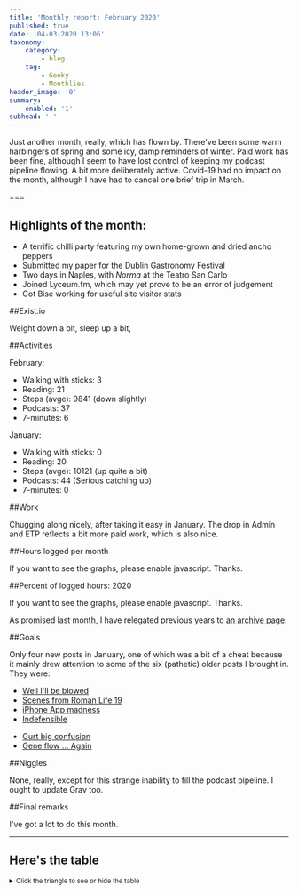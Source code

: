 ```yaml
---
title: 'Monthly report: February 2020'
published: true
date: '04-03-2020 13:06'
taxonomy:
    category:
        - blog
    tag:
        - Geeky
        - Monthlies
header_image: '0'
summary:
    enabled: '1'
subhead: ' '
---
```


Just another month, really, which has flown by. There've been some warm harbingers of spring and some icy, damp reminders of winter. Paid work has been fine, although I seem to have lost control of keeping my podcast pipeline flowing. A bit more deliberately active. Covid-19 had no impact on the month, although I have had to cancel one brief trip in March.

===

## Highlights of the month:

- A terrific chilli party featuring my own home-grown and dried ancho peppers
- Submitted my paper for the Dublin Gastronomy Festival
- Two days in Naples, with *Norma* at the Teatro San Carlo
- Joined Lyceum.fm, which may yet prove to be an error of judgement
- Got Bise working for useful site visitor stats

##Exist.io

Weight down a bit, sleep up a bit, 

##Activities

February:  
* Walking with sticks: 3
* Reading: 21
* Steps (avge): 9841 (down slightly)
* Podcasts: 37
* 7-minutes: 6
  
January:  
* Walking with sticks: 0
* Reading: 20
* Steps (avge): 10121 (up quite a bit)
* Podcasts: 44 (Serious catching up)
* 7-minutes: 0

##Work

Chugging along nicely, after taking it easy in January. The drop in Admin and ETP reflects a bit more paid work, which is also nice.

##Hours logged per month
<noscript>
    <style type="text/css">
        .ct-minor-seventh {display:none;}
    </style>
    <div class="notices blue">
<p>If you want to see the graphs, please enable javascript. Thanks.</p>
    </div>
</noscript>
<div class="ct-chart ct-minor-seventh">
<ul style="list-style-type: none; padding-left:2.4rem;">
<li><span style="color:red;">2020</span></li><li><span style="color:green;">2019</span></li><li><span style="color:blue;">2018</span></li></ul>
</div>

##Percent of logged hours: 2020
<noscript>
    <style type="text/css">
        .ct-minor-seventh {display:none;}
    </style>
    <div class="notices blue">
<p>If you want to see the graphs, please enable javascript. Thanks.</p>
    </div>
</noscript>
<div class="ct-chart-2 ct-minor-seventh">
<ul style="list-style-type: none; padding-left:2.4rem;">
<li><span style="color:blue;">Admin</span></li><li><span style="color:green;">Eat This Podcast</span></li></ul>
</div> 

As promised last month, I have relegated previous years to [an archive page](https://jeremycherfas.net/blog/working-life).

##Goals

Only four new posts in January, one of which was a bit of a cheat because it mainly drew attention to some of the six (pathetic) older posts I brought in. They were:

- [Well I'll be blowed](https://www.jeremycherfas.net/blog/well-i-ll-be-blowed)
- [Scenes from Roman Life 19](https://www.jeremycherfas.net/blog/scenes-from-roman-life-19)
- [iPhone App madness](https://www.jeremycherfas.net/blog/iphone-app-madness)
- [Indefensible](https://www.jeremycherfas.net/blog/indefensible)
* [Gurt big confusion](https://www.jeremycherfas.net/blog/gurt-big-confusion)
* [Gene flow ... Again](https://www.jeremycherfas.net/blog/gene-flow-...-again)

##Niggles

None, really, except for this strange inability to fill the podcast pipeline. I ought to update Grav too.

##Final remarks

I've got a lot to do this month.

<script>
var data = {
series: [
		{ name: 'Hours logged 2018', data: [0,0,152,159, 151,96,68,185,131,100,0,0] },
		{ name: 'Hours logged 2019', data: [95,121,158,128,145,75,58,110,128,96.5,154.1,96.1] },
		{ name: 'Hours logged 2020', data: [89.25,129,,,,,,,,,,] }
		]
};

var options = {
	axisY: {
		type: Chartist.FixedScalesAxis,
		high: 200,
		low: 0,
		divisor: 8
	},
	axisX: {
		type: Chartist.StepAxis,
		ticks: ['Jan','Feb','Mar','Apr','May','Jun','Jul','Aug','Sep','Oct','Nov','Dec'],
		stretch: false
	},
}

new Chartist.Bar('.ct-chart', data, options);


new Chartist.Bar('.ct-chart-2', {
  labels: ['Jan','Feb','Mar','Apr','May','Jun','Jul','Aug','Sep','Oct','Nov','Dec'],
  series: [
    [48,45,,,,,,,,,,],
    [19,17,,,,,,,,,,]
  ]
}, 
{
  stackBars: true,
	axisY: {
		type: Chartist.FixedScalesAxis,
		high: 100,
		low: 0,
		ticks: [20, 40, 60, 80]
	},

}).on('draw', function(data) {
  if(data.type === 'bar') {
    data.element.attr({
      style: 'stroke-width: 30px'
    });
  }
});

</script>

----

## Here's the table
<details>
<summary style="font-size: smaller;">Click the triangle to see or hide the table</summary>
<table class="worktable">
<thead>
<tr>
<th style="text-align: right;" class="bigrow">Month</th>
<th style="text-align: center;" class="bigrow">Total</th>
<th style="text-align: center;" class="smallrow">Daily</th>
<th style="text-align: center;"class="smallrow">Admin %</th>
<th style="text-align: center;"class="smallrow">ETP %</th>
<th style="text-align: center;"class="smallrow">Other %</th>
</tr>
</thead>
<tbody>
<tr>
<td style="text-align: right;">2020-01</td>
<td style="text-align: center;">89.25</td>
<td style="text-align: center;">5.25</td>
<td style="text-align: center;">48</td>
<td style="text-align: center;">19</td>
<td style="text-align: center;">43</td>
</tr>
</tbody>
</table>
</details>

